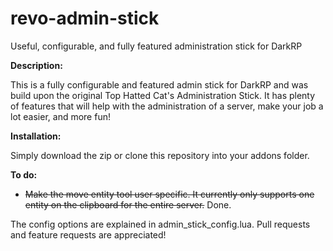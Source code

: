# revo-admin-stick
Useful, configurable, and fully featured administration stick for DarkRP

**Description:**

This is a fully configurable and featured admin stick for DarkRP and was build upon the original Top Hatted Cat's Administration Stick. It has plenty of features that will help with the administration of a server, make your job a lot easier, and more fun!

**Installation:**

Simply download the zip or clone this repository into your addons folder.

**To do:**

* ~~Make the move entity tool user specific. It currently only supports one entity on the clipboard for the entire server.~~ Done.

The config options are explained in admin_stick_config.lua.
Pull requests and feature requests are appreciated! 
